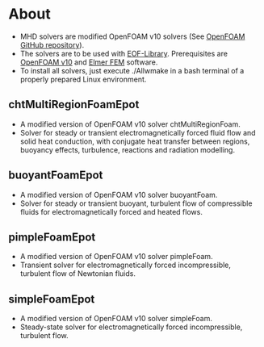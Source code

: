 # About
* MHD solvers are modified OpenFOAM v10 solvers (See [OpenFOAM GitHub repository](https://github.com/OpenFOAM/OpenFOAM-10)).
* The solvers are to be used with [EOF-Library](https://github.com/jvencels/EOF-Library). Prerequisites are [OpenFOAM v10](https://openfoam.org/version/10/) and [Elmer FEM](https://www.csc.fi/web/elmer) software.
* To install all solvers, just execute ./Allwmake in a bash terminal of a properly prepared Linux environment.

## chtMultiRegionFoamEpot ##
* A modified version of OpenFOAM v10 solver chtMultiRegionFoam.
* Solver for steady or transient electromagnetically forced fluid flow and solid heat conduction, with conjugate heat transfer between regions, buoyancy effects, turbulence, reactions and radiation modelling.

## buoyantFoamEpot ##
* A modified version of OpenFOAM v10 solver buoyantFoam.
* Solver for steady or transient buoyant, turbulent flow of compressible fluids for electromagnetically forced and heated flows.

## pimpleFoamEpot ##
* A modified version of OpenFOAM v10 solver pimpleFoam.
* Transient solver for electromagnetically forced incompressible, turbulent flow of Newtonian fluids.

## simpleFoamEpot ##
* A modified version of OpenFOAM v10 solver simpleFoam.
* Steady-state solver for electromagnetically forced incompressible, turbulent flow.

